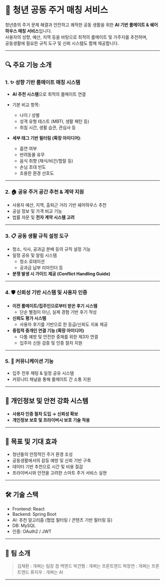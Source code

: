 # 🏡 청년 공동 주거 매칭 서비스

청년층의 주거 문제 해결과 안전하고 쾌적한 공동 생활을 위한 **AI 기반 룸메이트 & 쉐어하우스 매칭 서비스**입니다.  
사용자의 성향, 예산, 지역 등을 바탕으로 최적의 룸메이트 및 거주지를 추천하며,  
공동생활에 필요한 규칙 도구 및 신뢰 시스템도 함께 제공합니다.

---

## 🔍 주요 기능 소개

### 1. ✨ 성향 기반 룸메이트 매칭 시스템
- **AI 추천 시스템**으로 최적의 룸메이트 연결
- 기본 비교 항목:
  - 나이 / 성별
  - 성격 유형 테스트 (MBTI, 생활 패턴 등)
  - 취침 시간, 생활 습관, 관심사 등

- **세부 태그 기반 필터링 (확장 아이디어)**:
  - 흡연 여부
  - 반려동물 유무
  - 음식 취향 (채식/비건/할랄 등)
  - 손님 초대 빈도
  - 조용한 환경 선호도

---

### 2. 🏠 공유 주거 공간 추천 & 계약 지원
- 사용자 예산, 지역, 출퇴근 거리 기반 쉐어하우스 추천
- 공실 정보 및 가격 비교 기능
- 법률 자문 및 **전자 계약 시스템 고려**

---

### 3. 📋 공동 생활 규칙 설정 도구
- 청소, 식사, 공과금 분배 등의 규칙 설정 기능
- 일정 공유 및 알림 시스템
  - 청소 로테이션
  - 공과금 납부 리마인더 등
- **분쟁 발생 시 가이드 제공 (Conflict Handling Guide)**

---

### 4. 🛡 신뢰성 기반 시스템 및 사용자 인증
- **이전 룸메이트/집주인으로부터 받은 후기 시스템**
  - 단순 별점이 아닌, 실제 경험 기반 후기 작성
- **신뢰도 평가 시스템**
  - 사용자 후기를 기반으로 한 등급/신뢰도 지표 제공
- **중립적 중개인 연결 기능 (확장 아이디어)**
  - 다툼 예방 및 안전한 중재를 위한 제3자 연결
  - 입주자 신원 검증 및 인증 절차 지원

---

### 5. 💬 커뮤니케이션 기능
- 입주 전후 채팅 & 일정 공유 시스템
- 커뮤니티 채널을 통해 룸메이트 간 소통 지원

---

## 🔐 개인정보 및 안전 강화 시스템
- **사용자 인증 절차 도입 → 신뢰성 확보**
- **개인정보 보호 및 프라이버시 보호 기술 적용**

---

## 🎯 목표 및 기대 효과
- 청년들의 안정적인 주거 환경 조성
- 공동생활에서의 갈등 예방 및 신뢰 기반 구축
- 데이터 기반 추천으로 시간 및 비용 절감
- 프라이버시와 안전을 고려한 스마트 주거 서비스 실현

---

## 🛠 기술 스택

- Frontend: React
- Backend: Spring Boot
- AI: 추천 알고리즘 (협업 필터링 / 콘텐츠 기반 필터링 등)
- DB: MySQL
- 인증: OAuth2 / JWT

---

## 👥 팀 소개
> 김채환 : 개쩌는 팀장 겸 백엔드
> 박건형 : 개쩌는 프론트엔드
> 박창연 : 개쩌는 프론트엔드
> 류지우 : 개쩌는 AI

---

